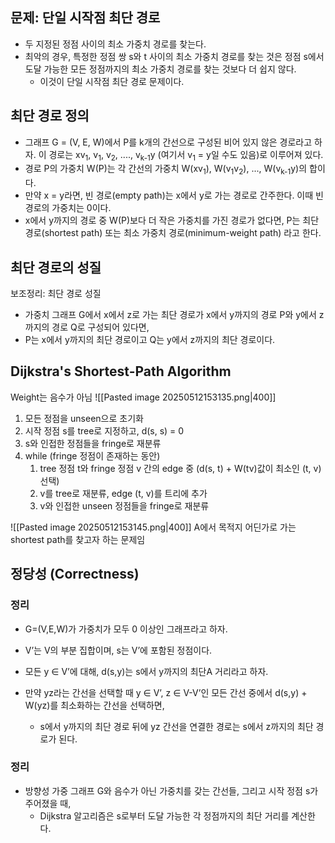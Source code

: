 ## 문제: 단일 시작점 최단 경로
- 두 지정된 정점 사이의 최소 가중치 경로를 찾는다.
- 최악의 경우, 특정한 정점 쌍 s와 t 사이의 최소 가중치 경로를 찾는 것은 정점 s에서 도달 가능한 모든 정점까지의 최소 가중치 경로를 찾는 것보다 더 쉽지 않다.
	- 이것이 단일 시작점 최단 경로 문제이다.
## 최단 경로 정의
 -  그래프 G = (V, E, W)에서 P를 k개의 간선으로 구성된 비어 있지 않은 경로라고 하자. 이 경로는 xv<sub>1</sub>, v<sub>1</sub>, v<sub>2</sub>, ...., v<sub>k-1</sub>y (여기서 v<sub>1</sub> = y일 수도 있음)로 이루어져 있다.
- 경로 P의 가중치 W(P)는 각 간선의 가중치 W(xv<sub>1</sub>), W(v<sub>1</sub>v<sub>2</sub>), ..., W(v<sub>k-1</sub>y)의 합이다.
- 만약 x = y라면, 빈 경로(empty path)는 x에서 y로 가는 경로로 간주한다. 이때 빈 경로의 가중치는 0이다.
- x에서 y까지의 경로 중 W(P)보다 더 작은 가중치를 가진 경로가 없다면, P는 최단 경로(shortest path) 또는 최소 가중치 경로(minimum-weight path) 라고 한다.
## 최단 경로의 성질
보조정리: 최단 경로 성질
- 가중치 그래프 G에서 x에서 z로 가는 최단 경로가 x에서 y까지의 경로 P와 y에서 z까지의 경로 Q로 구성되어 있다면,
- P는 x에서 y까지의 최단 경로이고 Q는 y에서 z까지의 최단 경로이다.
## Dijkstra's Shortest-Path Algorithm
Weight는 음수가 아님
![[Pasted image 20250512153135.png|400]]
1. 모든 정점을 unseen으로 초기화
2. 시작 정점 s를 tree로 지정하고, d(s, s) = 0
3. s와 인접한 정점들을 fringe로 재분류
4. while (fringe 정점이 존재하는 동안)
	1. tree 정점 t와 fringe 정점 v 간의 edge 중 (d(s, t) + W(tv)값이 최소인 (t, v)선택)
	2. v를 tree로 재분류, edge (t, v)를 트리에 추가
	3. v와 인접한 unseen 정점들을 fringe로 재분류

![[Pasted image 20250512153145.png|400]]
A에서 목적지 어딘가로 가는 shortest path를 찾고자 하는 문제임
## 정당성 (Correctness)
### 정리
- G=(V,E,W)가 가중치가 모두 0 이상인 그래프라고 하자.
- V’는 V의 부분 집합이며, s는 V’에 포함된 정점이다.
- 모든 y ∈ V’에 대해, d(s,y)는 s에서 y까지의 최단A 거리라고 하자.

- 만약 yz라는 간선을 선택할 때 y ∈ V’, z ∈ V-V’인 모든 간선 중에서 d(s,y) + W(yz)를 최소화하는 간선을 선택하면, 
	- s에서 y까지의 최단 경로 뒤에 yz 간선을 연결한 경로는 s에서 z까지의 최단 경로가 된다.
### 정리
- 방향성 가중 그래프 G와 음수가 아닌 가중치를 갖는 간선들, 그리고 시작 정점 s가 주어졌을 때,
	- Dijkstra 알고리즘은 s로부터 도달 가능한 각 정점까지의 최단 거리를 계산한다.